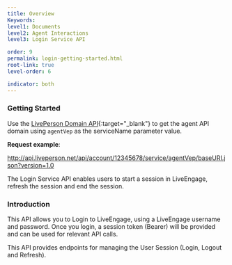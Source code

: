 ```yaml
---
title: Overview
Keywords:
level1: Documents
level2: Agent Interactions
level3: Login Service API

order: 9
permalink: login-getting-started.html
root-link: true
level-order: 6

indicator: both
---
```


### Getting Started

Use the [LivePerson Domain API](agent-domain-domain-api.html){:target="_blank"} to get the agent API domain using `agentVep` as the serviceName parameter value. 

**Request example**:

http://api.liveperson.net/api/account/12345678/service/agentVep/baseURI.json?version=1.0

The Login Service API enables users to start a session in LiveEngage, refresh the session and end the session.

### Introduction

This API allows you to Login to LiveEngage, using a LiveEngage username and password. Once you login, a session token (Bearer) will be provided and can be used for relevant API calls.

This API provides endpoints for managing the User Session (Login, Logout and Refresh).

